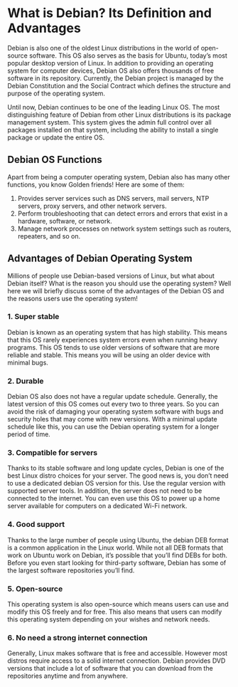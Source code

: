 # What is Debian? Its Definition and Advantages

Debian is also one of the oldest Linux distributions in the world of open-source software. This OS also serves as the basis for Ubuntu, today’s most popular desktop version of Linux. In addition to providing an operating system for computer devices, Debian OS also offers thousands of free software in its repository. Currently, the Debian project is managed by the Debian Constitution and the Social Contract which defines the structure and purpose of the operating system.

Until now, Debian continues to be one of the leading Linux OS. The most distinguishing feature of Debian from other Linux distributions is its package management system.  This system gives the admin full control over all packages installed on that system, including the ability to install a single package or update the entire OS.


## Debian OS Functions
Apart from being a computer operating system, Debian also has many other functions, you know Golden friends! Here are some of them:

1. Provides server services such as DNS servers, mail servers, NTP servers, proxy servers, and other network servers.
2. Perform troubleshooting that can detect errors and errors that exist in a hardware, software, or network.
3. Manage network processes on network system settings such as routers, repeaters, and so on.


## Advantages of Debian Operating System

Millions of people use Debian-based versions of Linux, but what about Debian itself? What is the reason you should use the operating system? Well here we will briefly discuss some of the advantages of the Debian OS and the reasons users use the operating system!

### 1. Super stable 
Debian is known as an operating system that has high stability. This means that this OS rarely experiences system errors even when running heavy programs. This OS tends to use older versions of software that are more reliable and stable.  This means you will be using an older device with minimal bugs.

### 2. Durable
Debian OS also does not have a regular update schedule. Generally, the latest version of this OS comes out every two to three years. So you can avoid the risk of damaging your operating system software with bugs and security holes that may come with new versions. With a minimal update schedule like this, you can use the Debian operating system for a longer period of time.

### 3. Compatible for servers
Thanks to its stable software and long update cycles, Debian is one of the best Linux distro choices for your server. The good news is, you don’t need to use a dedicated debian OS version for this. Use the regular version with supported server tools. In addition, the server does not need to be connected to the internet. You can even use this OS to power up a home server available for computers on a dedicated Wi-Fi network.

### 4. Good support
Thanks to the large number of people using Ubuntu, the debian DEB format is a common application in the Linux world. While not all DEB formats that work on Ubuntu work on Debian, it’s possible that you’ll find DEBs for both. Before you even start looking for third-party software, Debian has some of the largest software repositories you’ll find.

### 5. Open-source
This operating system is also open-source which means users can use and modify this OS freely and for free. This also means that users can modify this operating system depending on your wishes and network needs.

### 6. No need a strong internet connection
Generally, Linux makes software that is free and accessible. However most distros require access to a solid internet connection. Debian provides DVD versions that include a lot of software that you can download from the repositories anytime and from anywhere.
